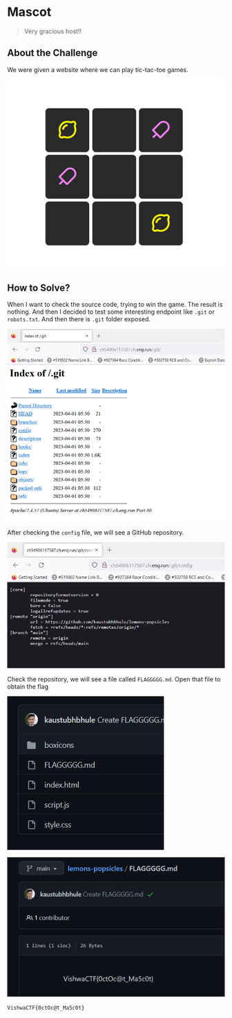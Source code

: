 # Mascot
> Very gracious host!!

## About the Challenge
We were given a website where we can play tic-tac-toe games.

![preview](images/preview.png)

## How to Solve?
When I want to check the source code, trying to win the game. The result is nothing. And then I decided to test some interesting endpoint like `.git` or `robots.txt`. And then there is `.git` folder exposed.

![git](images/git.png)

After checking the `config` file, we will see a GitHub repository.

![config](images/config.png)

Check the repository, we will see a file called `FLAGGGGG.md`. Open that file to obtain the flag

![repository](images/repository.png)

![flag](images/flag.png)

```
VishwaCTF{0ctOc@t_Ma5c0t}
```